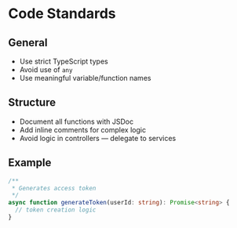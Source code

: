 # Code Standards

## General
- Use strict TypeScript types
- Avoid use of `any`
- Use meaningful variable/function names

## Structure
- Document all functions with JSDoc
- Add inline comments for complex logic
- Avoid logic in controllers — delegate to services

## Example
```ts
/**
 * Generates access token
 */
async function generateToken(userId: string): Promise<string> {
  // token creation logic
}
```
